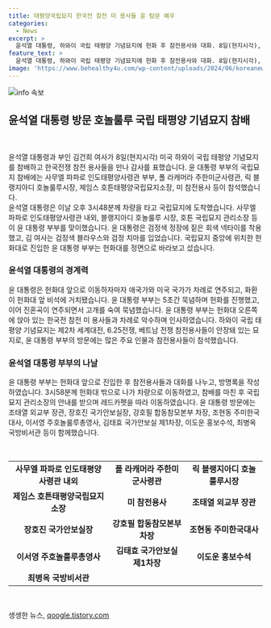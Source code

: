 ```yaml
---
title: 태평양국립묘지 한국전 참전 미 용사들 윤 탐문 예우
categories:
  - News
excerpt: >
  윤석열 대통령, 하와이 국립 태평양 기념묘지에 헌화 후 참전용사와 대화. 8일(현지시각), 윤 대통령 부부가 미국 하와이를 방문하며 국립 태평양 기념묘지를 참배했다. 윤 대통령은 헌화 후 참전용사들과 대화를 나누었고, 국립묘지에는 한·미 관계자들 뿐 아니라 미 군 관계자들도 참석하며 윤 대통령 부부를 맞았다. 1949년 조성된 태평양국립묘지는 다양한 전쟁 참전용사들을 안장하고 있으며, 이날 행사에는 윤 대통령 부부와 함께 국내 관계자들도 동행했다.
feature_text: >
  윤석열 대통령, 하와이 국립 태평양 기념묘지에 헌화 후 참전용사와 대화. 8일(현지시각), 윤 대통령 부부가 미국 하와이를 방문하며 국립 태평양 기념묘지를 참배했다. 윤 대통령은 헌화 후 참전용사들과 대화를 나누었고, 국립묘지에는 한·미 관계자들 뿐 아니라 미 군 관계자들도 참석하며 윤 대통령 부부를 맞았다. 1949년 조성된 태평양국립묘지는 다양한 전쟁 참전용사들을 안장하고 있으며, 이날 행사에는 윤 대통령 부부와 함께 국내 관계자들도 동행했다.
image: 'https://www.behealthy4u.com/wp-content/uploads/2024/06/koreanews.jpg'
---
```


<p><img src="https://www.behealthy4u.com/wp-content/uploads/2024/06/koreanews.jpg" alt="info 속보" /></p>

<h2 data-ke-size="size26">윤석열 대통령 방문 호놀룰루 국립 태평양 기념묘지 참배</h2>

<p data-ke-size="size16">&nbsp;</p>

<p>윤석열 대통령과 부인 김건희 여사가 8일(현지시각) 미국 하와이 국립 태평양 기념묘지를 참배하고 한국전쟁 참전 용사들을 만나 감사를 표했습니다. 윤 대통령 부부의 국립묘지 참배에는 사무엘 파파로 인도태평양사령관 부부, 폴 라캐머라 주한미군사령관, 릭 블랭지아디 호놀룰루시장, 제임스 호튼태평양국립묘지소장, 미 참전용사 등이 참석했습니다.<br>
윤석열 대통령은 이날 오후 3시48분께 차량을 타고 국립묘지에 도착했습니다. 사무엘 파파로 인도태평양사령관 내외, 블랭지아디 호놀룰루 시장, 호튼 국립묘지 관리소장 등이 윤 대통령 부부를 맞이했습니다. 윤 대통령은 검정색 정장에 짙은 회색 넥타이를 착용했고, 김 여사는 검정색 블라우스와 검정 치마를 입었습니다. 국립묘지 중앙에 위치한 헌화대로 진입한 윤 대통령 부부는 헌화대를 정면으로 바라보고 섰습니다.<br></p>

<h3 data-ke-size="size24">윤석열 대통령의 경계력</h3>

<p>윤 대통령은 헌화대 앞으로 이동하자마자 애국가와 미국 국가가 차례로 연주되고, 화환이 헌화대 앞 비석에 거치됐습니다. 윤 대통령 부부는 5초간 묵념하며 헌화를 진행했고, 이어 진혼곡이 연주되면서 고개를 숙여 묵념했습니다. 윤 대통령 부부는 헌화대 오른쪽에 앉아 있는 한국전 참전 미 용사들과 차례로 악수하며 인사하였습니다. 하와이 국립 태평양 기념묘지는 제2차 세계대전, 6.25전쟁, 베트남 전쟁 참전용사들이 안장돼 있는 묘지로, 윤 대통령 부부의 방문에는 많은 주요 인물과 참전용사들이 참석했습니다.<br></p>

<h3 data-ke-size="size24">윤석열 대통령 부부의 나날</h3>

<p>윤 대통령 부부는 헌화대 앞으로 진입한 후 참전용사들과 대화를 나누고, 방명록을 작성하였습니다. 3시58분께 헌화대 밖으로 나가 차량으로 이동하였고, 참배를 마친 후 국립묘지 관리소장의 안내를 받으며 레드카펫을 따라 이동하였습니다. 윤 대통령 방문에는 조태열 외교부 장관, 장호진 국가안보실장, 강호필 합동참모본부 차장, 조현동 주미한국대사, 이서영 주호놀룰루총영사, 김태효 국가안보실 제1차장, 이도운 홍보수석, 최병옥 국방비서관 등이 함께했습니다.<br></p>

<p data-ke-size="size16">&nbsp;</p>

<table>
    <tbody>
        <tr>
            <td style="text-align: center; height: 17px;"><b>사무엘 파파로 인도태평양사령관 내외</b></td>
            <td style="text-align: center; height: 17px;"><b>폴 라캐머라 주한미군사령관</b></td>
            <td style="text-align: center; height: 17px;"><b>릭 블랭지아디 호놀룰루시장</b></td>
        </tr>
        <tr>
            <td style="text-align: center; height: 17px;"><b>제임스 호튼태평양국립묘지소장</b></td>
            <td style="text-align: center; height: 17px;"><b>미 참전용사</b></td>
            <td style="text-align: center; height: 17px;"><b>조태열 외교부 장관</b></td>
        </tr>
        <tr>
            <td style="text-align: center; height: 17px;"><b>장호진 국가안보실장</b></td>
            <td style="text-align: center; height: 17px;"><b>강호필 합동참모본부 차장</b></td>
            <td style="text-align: center; height: 17px;"><b>조현동 주미한국대사</b></td>
        </tr>
        <tr>
            <td style="text-align: center; height: 17px;"><b>이서영 주호놀룰루총영사</b></td>
            <td style="text-align: center; height: 17px;"><b>김태효 국가안보실 제1차장</b></td>
            <td style="text-align: center; height: 17px;"><b>이도운 홍보수석</b></td>
        </tr>
        <tr>
            <td style="text-align: center; height: 17px;"><b>최병옥 국방비서관</b></td>
            <td style="text-align: center; height: 17px;"><b>&nbsp;</b></td>
            <td style="text-align: center; height: 17px;"><b>&nbsp;</b></td>
        </tr>
    </tbody>
</table>

<p data-ke-size="size16">&nbsp;</p>
생생한 뉴스, <a href="https://qoogle.tistory.com" rel="dofollow">qoogle.tistory.com</a>



